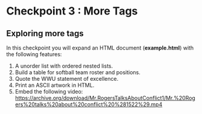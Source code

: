 # Checkpoint 3 : More Tags

## Exploring more tags

In this checkpoint you will expand an HTML document (**example.html**) with the following features:

1. A unorder list with ordered nested lists.
1. Build a table for softball team roster and positions.
1. Quote the WWU statement of excellence.
1. Print an ASCII artwork in HTML.
1. Embed the following video: https://archive.org/download/Mr.RogersTalksAboutConflict1/Mr.%20Rogers%20talks%20about%20conflict%20%281522%29.mp4
